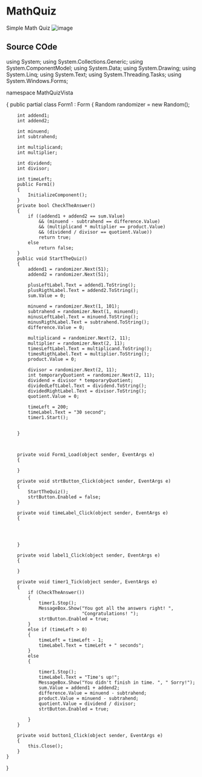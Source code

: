 # MathQuiz
Simple Math Quiz 
![image](https://user-images.githubusercontent.com/119830538/210704084-232ae1d4-2502-4c74-b50f-2a6a842c5a7d.png)


## Source COde
using System;
using System.Collections.Generic;
using System.ComponentModel;
using System.Data;
using System.Drawing;
using System.Linq;
using System.Text;
using System.Threading.Tasks;
using System.Windows.Forms;

namespace MathQuizVista

{
    public partial class Form1 : Form
    {
        Random randomizer = new Random();

        int addend1;
        int addend2;

        int minuend;
        int subtrahend;

        int multiplicand;
        int multiplier;

        int dividend;
        int divisor;

        int timeLeft;
        public Form1()
        {
            InitializeComponent();
        }
        private bool CheckTheAnswer()
        {
            if ((addend1 + addend2 == sum.Value)
                && (minuend - subtrahend == difference.Value)
                && (multiplicand * multiplier == product.Value)
                && (dividend / divisor == quotient.Value))
                return true;
            else
                return false;
        }
        public void StartTheQuiz()
        {
            addend1 = randomizer.Next(51);
            addend2 = randomizer.Next(51);

            plusLeftLabel.Text = addend1.ToString();
            plusRigthLabel.Text = addend2.ToString();
            sum.Value = 0;

            minuend = randomizer.Next(1, 101);
            subtrahend = randomizer.Next(1, minuend);
            minusLeftLabel.Text = minuend.ToString();
            minusRigthLabel.Text = subtrahend.ToString();
            difference.Value = 0;

            multiplicand = randomizer.Next(2, 11);
            multiplier = randomizer.Next(2, 11);
            timesLeftLabel.Text = multiplicand.ToString();
            timesRigthLabel.Text = multiplier.ToString();
            product.Value = 0;

            divisor = randomizer.Next(2, 11);
            int temporaryQuotient = randomizer.Next(2, 11);
            dividend = divisor * temporaryQuotient;
            dividedLeftLabel.Text = dividend.ToString();
            dividedRightLabel.Text = divisor.ToString();
            quotient.Value = 0;

            timeLeft = 200;
            timeLabel.Text = "30 second";
            timer1.Start();


        }



        private void Form1_Load(object sender, EventArgs e)
        {

        }

        private void strtButton_Click(object sender, EventArgs e)
        {
            StartTheQuiz();
            strtButton.Enabled = false;
        }

        private void timeLabel_Click(object sender, EventArgs e)
        {




        }

        private void label1_Click(object sender, EventArgs e)
        {

        }

        private void timer1_Tick(object sender, EventArgs e)
        {
            if (CheckTheAnswer())
            {
                timer1.Stop();
                MessageBox.Show("You got all the answers right! ",
                                "Congratulations! ");
                strtButton.Enabled = true;
            }
            else if (timeLeft > 0)
            {
                timeLeft = timeLeft - 1;
                timeLabel.Text = timeLeft + " seconds";
            }
            else
            {

                timer1.Stop();
                timeLabel.Text = "Time's up!";
                MessageBox.Show("You didn't finish in time. ", " Sorry!");
                sum.Value = addend1 + addend2;
                difference.Value = minuend - subtrahend;
                product.Value = minuend - subtrahend;
                quotient.Value = dividend / divisor;
                strtButton.Enabled = true;

            }
        }

        private void button1_Click(object sender, EventArgs e)
        {
            this.Close();
        }
    }
}


       
 

